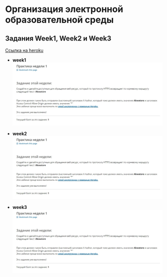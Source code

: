 # Организация электронной образовательной среды

## Задания Week1, Week2 и Week3

[Ссылка на heroku](https://akwatore-week1.herokuapp.com/)

- **week1**
![week1](https://github.com/Akwatore/sait/blob/master/week1.jpg)

- **week2**
![week2](https://github.com/Akwatore/sait/blob/master/week1.jpg)

- **week3**
![week3](https://github.com/Akwatore/sait/blob/master/week1.jpg)
